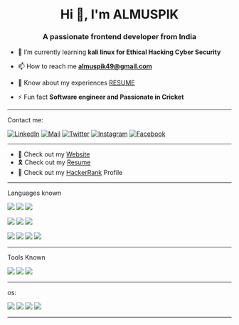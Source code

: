 <h1 align="center">Hi 👋, I'm ALMUSPIK</h1>
<h3 align="center">A passionate frontend developer from India</h3>

- 🌱 I’m currently learning **kali linux for Ethical Hacking Cyber Security**

- 📫 How to reach me **almuspik49@gmail.com**
- 📄 Know about my experiences <a href="Almuspik_Resume.pdf" target="blank">RESUME</a>

- ⚡ Fun fact **Software engineer and Passionate in Cricket**

<div>
  

  <hr>
<p> Contact me:


[![LinkedIn](https://img.shields.io/badge/linkedin-%230077B5.svg?&style=for-the-badge&logo=linkedin&logoColor=white)](https://linkedin.com/in/almuspik49/)
[![Mail](https://img.shields.io/badge/gmail-%ffffff.svg?&style=for-the-badge&logo=gmail&logoColor=white)](almuspik49@gmail.com)
[![Twitter](https://img.shields.io/badge/twitter-%231DA1F2.svg?&style=for-the-badge&logo=twitter&logoColor=white)](https://twitter.com/Almuspik49)
[![Instagram](https://img.shields.io/badge/instagram-%23E4405F.svg?&style=for-the-badge&logo=instagram&logoColor=white)](https://www.instagram.com/almuspik_49/)
[![Facebook](https://img.shields.io/badge/Facebook-1877F2?style=for-the-badge&logo=facebook&logoColor=white)](https://www.facebook.com/almuspik_49/)



</p>
<hr>
<ul>
<li>🥲 Check out my <a href="almuspik.pythonanywhere.com">Website</a></li>
<li>🎗️ Check out my <a href="https://github.com/almuspik/almuspik/blob/main/Almuspik_Resume.pdf">Resume</a></li>
<li> 🎈 Check out my <a href="https://www.hackerrank.com/profile/Almuspik49">HackerRank</a> Profile</li>
</ul>
<hr>
<p>
  Languages known
</p>
<p>
<img src="https://img.shields.io/badge/python-f7d54f.svg?&style=for-the-badge&logo=python&logoColor=blue"/>
<img src="https://img.shields.io/badge/C-3949a9.svg?&style=for-the-badge&logo=C&logoColor=FFFFFF"/>
<img src="https://img.shields.io/badge/java-FFFFFF.svg?&style=for-the-badge&logo=openjdk&logoColor=black"/>

</p>
<p>
  <img src="https://img.shields.io/badge/mongodb-ffffff.svg?&style=for-the-badge&logo=python&logoColor=419432"/>
   <img src="https://img.shields.io/badge/mysql-f79d12.svg?&style=for-the-badge&logo=python&logoColor=005e84"/>
  <img src="https://img.shields.io/badge/django-ffffff.svg?&style=for-the-badge&logo=django&logoColor=092d1f"/>
</p>
<p>
  <img src="https://img.shields.io/badge/html5%20-E34F26.svg?&style=for-the-badge&logo=html5&logoColor=white"/>
  <img src="https://img.shields.io/badge/css3%20-1572B6.svg?&style=for-the-badge&logo=css3&logoColor=white"/>
  <img src="https://img.shields.io/badge/javascript%20-F7DF1E.svg?&style=for-the-badge&logo=javascript&logoColor=grey"/>
  <img src="https://img.shields.io/badge/Bootstrap-563D7C?style=for-the-badge&logo=bootstrap&logoColor=white"/>
</p>


<hr>
<p>Tools Known</p>
<p>
  <img src="https://img.shields.io/badge/visual%20studio%20code-007ACC.svg?&style=for-the-badge&logo=visual%20studio%20code&logoColor=white"/> 
  <img src="https://img.shields.io/badge/git-F05032.svg?&style=for-the-badge&logo=git&logoColor=white"/> 
  <img src="https://img.shields.io/badge/github%20-181717.svg?&style=for-the-badge&logo=github&logoColor=white"/>

</p>
<hr>

<p>os:</p>
<p>
 <img src="https://img.shields.io/badge/Windows-0078D6?style=for-the-badge&logo=windows&logoColor=white"/>
  <img src="https://img.shields.io/badge/Linux-FCC624?style=for-the-badge&logo=linux&logoColor=black"/>
   <img src="https://img.shields.io/badge/Kali_Linux-557C94?style=for-the-badge&logo=kali-linux&logoColor=white"/>
    <img src="https://img.shields.io/badge/Android-3DDC84?style=for-the-badge&logo=android&logoColor=white"/>
</p>

<hr>


